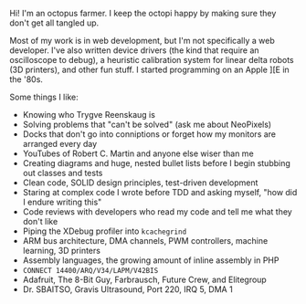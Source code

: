 Hi! I'm an octopus farmer. I keep the octopi happy by making sure they don't get all tangled up.

Most of my work is in web development, but I'm not specifically a web developer. I've also written device drivers (the kind that require an oscilloscope to debug), a heuristic calibration system for linear delta robots (3D printers), and other fun stuff. I started programming on an Apple ]\[E in the '80s.

Some things I like:
- Knowing who Trygve Reenskaug is
- Solving problems that "can't be solved" (ask me about NeoPixels)
- Docks that don't go into conniptions or forget how my monitors are arranged every day
- YouTubes of Robert C. Martin and anyone else wiser than me
- Creating diagrams and huge, nested bullet lists before I begin stubbing out classes and tests
- Clean code, SOLID design principles, test-driven development
- Staring at complex code I wrote before TDD and asking myself, "how did I endure writing this"
- Code reviews with developers who read my code and tell me what they don't like
- Piping the XDebug profiler into `kcachegrind`
- ARM bus architecture, DMA channels, PWM controllers, machine learning, 3D printers
- Assembly languages, the growing amount of inline assembly in PHP
- `CONNECT 14400/ARQ/V34/LAPM/V42BIS`
- Adafruit, The 8-Bit Guy, Farbrausch, Future Crew, and Elitegroup
- Dr. SBAITSO, Gravis Ultrasound, Port 220, IRQ 5, DMA 1
